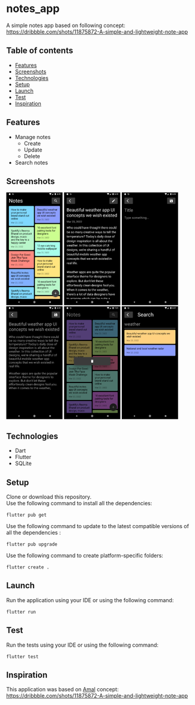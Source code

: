 # notes_app

A simple notes app based on following concept:  
https://dribbble.com/shots/11875872-A-simple-and-lightweight-note-app

## Table of contents

- [Features](#features)
- [Screenshots](#screenshots)
- [Technologies](#technologies)
- [Setup](#setup)
- [Launch](#launch)
- [Test](#test)
- [Inspiration](#inspiration)

## Features

- Manage notes
  - Create
  - Update
  - Delete
- Search notes

## Screenshots

[<img alt="Home screen" width="150px" src="_screenshots/home.png" />](_screenshots/home.png)
[<img alt="Note screen" width="150px" src="_screenshots/note.png" />](_screenshots/note.png)
[<img alt="Create note" width="150px" src="_screenshots/create.png" />](_screenshots/create.png)
[<img alt="Update note" width="150px" src="_screenshots/update.png" />](_screenshots/update.png)
[<img alt="Delete note" width="150px" src="_screenshots/delete.png" />](_screenshots/delete.png)
[<img alt="Search note" width="150px" src="_screenshots/search.png" />](_screenshots/search.png)

## Technologies

- Dart
- Flutter
- SQLite

## Setup

Clone or download this repository.  
Use the following command to install all the dependencies:

```
flutter pub get
```

Use the following command to update to the latest compatible versions of all the dependencies :

```
flutter pub upgrade
```

Use the following command to create platform-specific folders:

```
flutter create .
```

## Launch

Run the application using your IDE or using the following command:

```
flutter run
```

## Test

Run the tests using your IDE or using the following command:

```
flutter test
```

## Inspiration

This application was based on [Amal](https://dribbble.com/amal) concept:  
https://dribbble.com/shots/11875872-A-simple-and-lightweight-note-app
